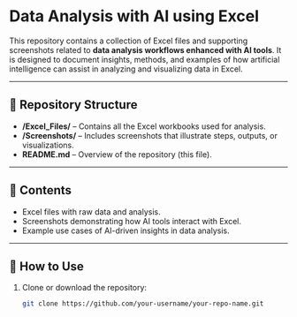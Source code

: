 # Data Analysis with AI using Excel

This repository contains a collection of Excel files and supporting screenshots related to **data analysis workflows enhanced with AI tools**. It is designed to document insights, methods, and examples of how artificial intelligence can assist in analyzing and visualizing data in Excel.

---

## 📂 Repository Structure
- **/Excel_Files/** – Contains all the Excel workbooks used for analysis.
- **/Screenshots/** – Includes screenshots that illustrate steps, outputs, or visualizations.
- **README.md** – Overview of the repository (this file).

---

## 🧾 Contents
- Excel files with raw data and analysis.
- Screenshots demonstrating how AI tools interact with Excel.
- Example use cases of AI-driven insights in data analysis.

---

## 🚀 How to Use
1. Clone or download the repository:
   ```bash
   git clone https://github.com/your-username/your-repo-name.git
